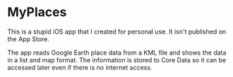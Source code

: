 # MyPlaces

This is a stupid iOS app that I created for personal use. It isn't published on the App Store.

The app reads Google Earth place data from a KML file and shows the data in a list and map format. The information is stored to Core Data so it can be accessed later even if there is no internet access.
